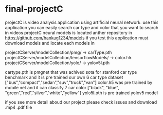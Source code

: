 # final-projectC
projectC is video analysis application using artificial neural network. use this application you can easily search car type and color that you want to search in videos
projectC neural models is located anther repository in https://github.com/hankug1234/models
if you test this application must download models and locate each models in

projectCServer/modelCollection/pmg/ -> carType.pth
projectCServer/modelCollection/tensorflowModels/ -> color.h5
projectCServer/modelCollection/yolo/ -> yolov5l.pth

cartype.pth is pmgnet that was achived sota for stanford car type benchmark and it is pre trained our own 6 car type dataset ["bus","compact","sedan","suv","truck","van"]
color.h5 was pre trained by mobile net and it can classify 7 car color ["black", "blue", "green","red","silver","white","yellow"]
yolo5l.pth is pre trained yolov5 model

if you see more detail aboud our project please check issues and download .mp4 .pdf file
